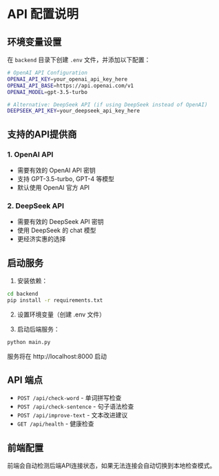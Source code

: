 # API 配置说明

## 环境变量设置

在 `backend` 目录下创建 `.env` 文件，并添加以下配置：

```bash
# OpenAI API Configuration
OPENAI_API_KEY=your_openai_api_key_here
OPENAI_API_BASE=https://api.openai.com/v1
OPENAI_MODEL=gpt-3.5-turbo

# Alternative: DeepSeek API (if using DeepSeek instead of OpenAI)
DEEPSEEK_API_KEY=your_deepseek_api_key_here
```

## 支持的API提供商

### 1. OpenAI API
- 需要有效的 OpenAI API 密钥
- 支持 GPT-3.5-turbo, GPT-4 等模型
- 默认使用 OpenAI 官方 API

### 2. DeepSeek API
- 需要有效的 DeepSeek API 密钥
- 使用 DeepSeek 的 chat 模型
- 更经济实惠的选择

## 启动服务

1. 安装依赖：
```bash
cd backend
pip install -r requirements.txt
```

2. 设置环境变量（创建 .env 文件）

3. 启动后端服务：
```bash
python main.py
```

服务将在 http://localhost:8000 启动

## API 端点

- `POST /api/check-word` - 单词拼写检查
- `POST /api/check-sentence` - 句子语法检查
- `POST /api/improve-text` - 文本改进建议
- `GET /api/health` - 健康检查

## 前端配置

前端会自动检测后端API连接状态，如果无法连接会自动切换到本地检查模式。
